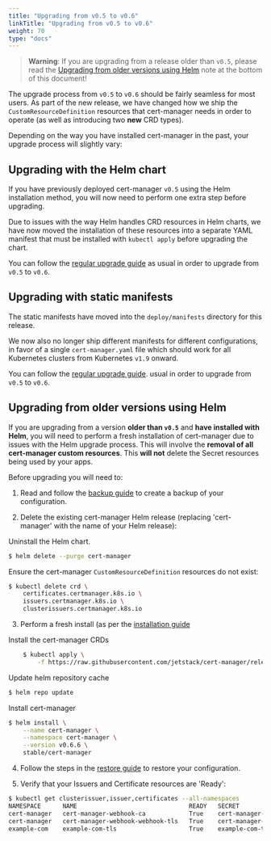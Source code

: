 ```yaml
---
title: "Upgrading from v0.5 to v0.6"
linkTitle: "Upgrading from v0.5 to v0.6"
weight: 70
type: "docs"
---
```


> **Warning**: If you are upgrading from a release older than `v0.5`, please read
> the [Upgrading from older versions using
> Helm](#upgrading-from-older-versions-using-helm) note at the bottom of this
> document!

The upgrade process from `v0.5` to `v0.6` should be fairly seamless for most users.
As part of the new release, we have changed how we ship the
`CustomResourceDefinition` resources that cert-manager needs in order to operate
(as well as introducing two **new** CRD types).

Depending on the way you have installed cert-manager in the past, your upgrade
process will slightly vary:

## Upgrading with the Helm chart

If you have previously deployed cert-manager `v0.5` using the Helm installation
method, you will now need to perform one extra step before upgrading.

Due to issues with the way Helm handles CRD resources in Helm charts, we have
now moved the installation of these resources into a separate YAML manifest
that must be installed with `kubectl apply` before upgrading the chart.

You can follow the [regular upgrade guide](../) as usual in order to upgrade
from `v0.5` to `v0.6`.

## Upgrading with static manifests

The static manifests have moved into the `deploy/manifests` directory for
this release.

We now also no longer ship different manifests for different configurations, in
favor of a single `cert-manager.yaml` file which should work for all Kubernetes
clusters from Kubernetes `v1.9` onward.

You can follow the [regular upgrade guide](../).  usual in order to upgrade from
`v0.5` to `v0.6`.

## Upgrading from older versions using Helm

If you are upgrading from a version **older than `v0.5`** and
**have installed with Helm**, you will need to perform a fresh installation of
cert-manager due to issues with the Helm upgrade process.
This will involve the **removal of all cert-manager custom resources**.
This **will not** delete the Secret resources being used by your apps.

Before upgrading you will need to:

1. Read and follow the [backup guide](../../../tutorials/backup/) to create a
   backup of your configuration.

2. Delete the existing cert-manager Helm release (replacing 'cert-manager' with
   the name of your Helm release):

Uninstall the Helm chart.
```bash
$ helm delete --purge cert-manager
```

Ensure the cert-manager `CustomResourceDefinition` resources do not exist:
```bash
$ kubectl delete crd \
    certificates.certmanager.k8s.io \
    issuers.certmanager.k8s.io \
    clusterissuers.certmanager.k8s.io
```

3. Perform a fresh install (as per the [installation guide](../../)

Install the cert-manager CRDs
```bash
    $ kubectl apply \
        -f https://raw.githubusercontent.com/jetstack/cert-manager/release-0.6/deploy/manifests/00-crds.yaml
```

Update helm repository cache
```bash
$ helm repo update
```

Install cert-manager
```bash
$ helm install \
    --name cert-manager \
    --namespace cert-manager \
    --version v0.6.6 \
    stable/cert-manager
```

4. Follow the steps in the [restore guide](../../../tutorials/backup/) to
   restore your configuration.

5. Verify that your Issuers and Certificate resources are 'Ready':

```bash
$ kubectl get clusterissuer,issuer,certificates --all-namespaces
NAMESPACE      NAME                               READY   SECRET                             AGE
cert-manager   cert-manager-webhook-ca            True    cert-manager-webhook-ca            1m
cert-manager   cert-manager-webhook-webhook-tls   True    cert-manager-webhook-webhook-tls   1m
example-com    example-com-tls                    True    example-com-tls                    11s
```
